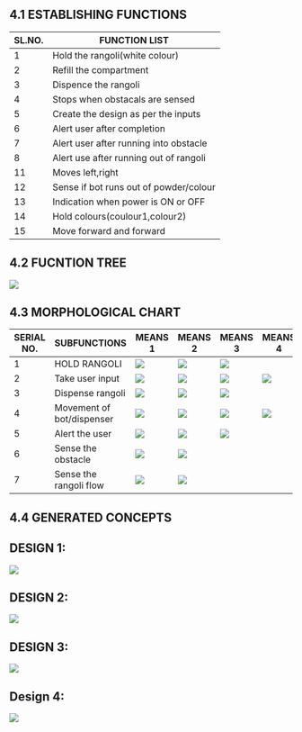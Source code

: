 
## 4.1 ESTABLISHING FUNCTIONS
|SL.NO.|FUNCTION LIST|
|------|-------------|
|1|Hold the rangoli(white colour)|
|2|Refill the compartment|
|3|Dispence the rangoli|
|4|Stops when obstacals are sensed|
|5|Create the design as per the inputs|
|6|Alert user after completion|
|7|Alert user after running into obstacle|
|8|Alert use after running out of rangoli|
|11|Moves left,right|
|12|Sense if bot runs out of powder/colour|
|13|Indication when power is ON or OFF|
|14|Hold colours(coulour1,colour2)|
|15|Move forward and forward|


## 4.2 FUCNTION TREE
![](https://i.postimg.cc/9XkFh9bT/Server-Network-Diagram.jpg)




## 4.3 MORPHOLOGICAL CHART

|SERIAL NO.|SUBFUNCTIONS|MEANS 1|MEANS 2|MEANS 3|MEANS 4|
|----------|------------|-------|-------|-------|-------|
|1|HOLD RANGOLI|![](https://i.postimg.cc/rpYQVGYf/cylindrical-compartment.png)|![](https://i.postimg.cc/bwyT1V76/funnel.png)|![](https://i.postimg.cc/zG2nKzSB/mesh-rollers.png)|
|2|Take user input|![](https://i.postimg.cc/cCc3H0Ld/mobile-app.png)|![](https://i.postimg.cc/66VnzLLF/push-button.png)|![](https://i.postimg.cc/dt4dcsfB/toggle-switch.png)|![](https://i.postimg.cc/ry9R5yqk/bluetooth.png)|
|3|Dispense rangoli|![](https://i.postimg.cc/zG2nKzSB/mesh-rollers.png)|![](https://i.postimg.cc/qqm7SR76/stopper.png)|![](https://i.postimg.cc/Yq90g1X6/flaps.png)|
|4|Movement of bot/dispenser|![](https://i.postimg.cc/Y9MqSgGm/wheels.png)|![](https://i.postimg.cc/nhqJQrtK/belt-and-pulley.png)|![](https://i.postimg.cc/MTp24Yft/robotic-arm.png)|![](https://i.postimg.cc/QNPG418k/belt-with-motor.png)|
|5|Alert the user|![](https://i.postimg.cc/7LqpGN9D/buzzer.png)|![](https://i.postimg.cc/qRRSQMW5/notification.png)|![](https://i.postimg.cc/RC3VZMqd/speaker.png)|
|6|Sense the obstacle|![](https://i.postimg.cc/7L6rtV29/IR-sensor.png)|![](https://i.postimg.cc/W1PTKcZ1/ultra.png)|
|7|Sense the rangoli flow|![](https://i.postimg.cc/7L6rtV29/IR-sensor.png)|![](https://i.postimg.cc/5twLGBWH/flow-sensor.png)





## 4.4 GENERATED CONCEPTS


## DESIGN 1:
![](https://i.postimg.cc/CMj8WX4k/Whats-App-Image-2022-01-22-at-11-12-37-AM.jpg)


## DESIGN 2:
![](https://i.postimg.cc/fyKDFYgq/Whats-App-Image-2022-01-15-at-11-15-01-PM.jpg)

## DESIGN 3:
![](https://i.postimg.cc/JzcnK54X/20220122-090350.jpg)

## Design 4:
![](https://i.postimg.cc/bYSddLsL/Whats-App-Image-2022-01-19-at-1-26-04-PM.jpg)
